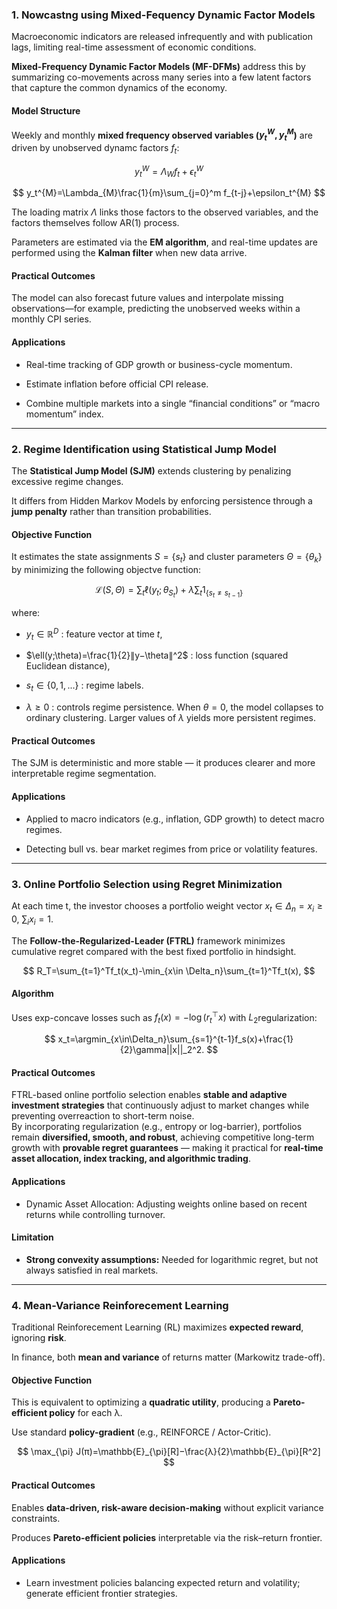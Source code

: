 ### 1. Nowcastng using Mixed-Fequency Dynamic Factor Models

Macroeconomic indicators are released infrequently and with publication lags, limiting real-time assessment of economic conditions.  

**Mixed-Frequency Dynamic Factor Models (MF-DFMs)** address this by summarizing co-movements across many series into a few latent factors that capture the common dynamics of the economy.

#### Model Structure

Weekly and monthly **mixed frequency observed variables ($y_t^W, y_t^M$)** are driven by unobserved dynamc factors $f_t$:

$$
y_t^{W}=\Lambda_{W}f_t+\epsilon_t^{W}
$$

$$
y_t^{M}=\Lambda_{M}\frac{1}{m}\sum_{j=0}^m f_{t-j}+\epsilon_t^{M}
$$

The loading matrix $\Lambda$ links those factors to the observed variables, and the factors themselves follow AR(1) process.

Parameters are estimated via the **EM algorithm**, and real-time updates are performed using the **Kalman filter** when new data arrive.

#### Practical Outcomes

The model can also forecast future values and interpolate missing observations—for example, predicting the unobserved weeks within a monthly CPI series.

#### Applications

- Real-time tracking of GDP growth or business-cycle momentum.

- Estimate inflation before official CPI release.

- Combine multiple markets into a single “financial conditions” or “macro momentum” index.

---

### 2. Regime Identification using Statistical Jump Model

The **Statistical Jump Model (SJM)** extends clustering by penalizing excessive regime changes.  

It differs from Hidden Markov Models by enforcing persistence through a **jump penalty** rather than transition probabilities.

#### Objective Function

It estimates the state assignments $S=\{s_t\}$ and cluster parameters $\Theta=\{\theta_k\}$ by minimizing the following objectve function:

$$
\mathcal{L}(S, \Theta)=\sum_{t}\ell(y_t;\theta_{S_t})+\lambda\sum_{t}1_{\{s_{t}\neq s_{t-1}\}}
$$

where:

- $y_t​\in \mathbb{R}^D$ : feature vector at time $t$,

- $\ell(y;\theta)=\frac{1}{2}​∥y−\theta∥^2$ : loss function (squared Euclidean distance),

- $s_t\in\{0,1,...\}$ : regime labels.

- $\lambda\ge 0$ : controls regime persistence. When $\theta=0$, the model collapses to ordinary clustering. Larger values of $\lambda$ yields more persistent regimes.

#### Practical Outcomes

The SJM is deterministic and more stable — it produces clearer and more
interpretable regime segmentation.

#### Applications

- Applied to macro indicators (e.g., inflation, GDP growth) to detect macro regimes.

- Detecting bull vs. bear market regimes from price or volatility features.

---

### 3. Online Portfolio Selection using Regret Minimization

At each time t, the investor chooses a portfolio weight vector $x_t​∈\Delta_n​={x_i\ge 0,\ ∑_i​x_i​=1}$.

The **Follow-the-Regularized-Leader (FTRL)** framework minimizes cumulative regret compared with the best fixed portfolio in hindsight. 

$$
R_T=\sum_{t=1}^Tf_t(x_t)-\min_{x\in \Delta_n}\sum_{t=1}^Tf_t(x),
$$

#### Algorithm

Uses exp-concave losses such as $f_t​(x)=−\log(r_t^{\top}​x)$ with $L_2$​ regularization:

$$
x_t=\argmin_{x\in\Delta_n}\sum_{s=1}^{t-1}f_s(x)+\frac{1}{2}\gamma||x||_2^2.
$$

#### Practical Outcomes

FTRL-based online portfolio selection enables **stable and adaptive investment strategies** that continuously adjust to market changes while preventing overreaction to short-term noise.  
By incorporating regularization (e.g., entropy or log-barrier), portfolios remain **diversified, smooth, and robust**, achieving competitive long-term growth with **provable regret guarantees** — making it practical for **real-time asset allocation, index tracking, and algorithmic trading**.

#### Applications

- Dynamic Asset Allocation: Adjusting weights online based on recent returns while controlling turnover.

#### Limitation

- **Strong convexity assumptions:** Needed for logarithmic regret, but not always satisfied in real markets.

---

### 4. Mean-Variance Reinforecement Learning

Traditional Reinforecement Learning (RL) maximizes **expected reward**, ignoring **risk**. 

In finance, both **mean and variance** of returns matter (Markowitz trade-off). 

#### Objective Function

This is equivalent to optimizing a **quadratic utility**, producing a **Pareto-efficient policy** for each λ. 

Use standard **policy-gradient** (e.g., REINFORCE / Actor-Critic).

$$
\max_{\pi} J(π)=\mathbb{E}_{\pi}[R]−\frac{λ}{2​}\mathbb{E}_{\pi}[R^2]
$$

#### Practical Outcomes

Enables **data-driven, risk-aware decision-making** without explicit variance constraints.

Produces **Pareto-efficient policies** interpretable via the risk–return frontier.

#### Applications

- Learn investment policies balancing expected return and volatility; generate efficient frontier strategies.
